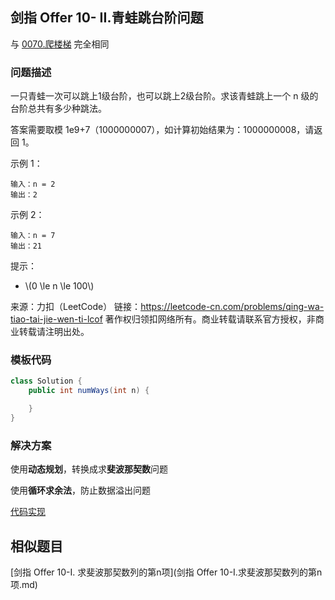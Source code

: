 <script src="https://cdn.bootcss.com/mathjax/2.7.7/MathJax.js?config=TeX-AMS-MML_HTMLorMML"></script>

## 剑指 Offer 10- II.青蛙跳台阶问题

与 [0070.爬楼梯](../leetcode/dynamicprogramming/0070.爬楼梯.md) 完全相同

### 问题描述

一只青蛙一次可以跳上1级台阶，也可以跳上2级台阶。求该青蛙跳上一个 n 级的台阶总共有多少种跳法。

答案需要取模 1e9+7（1000000007），如计算初始结果为：1000000008，请返回 1。

示例 1：

```
输入：n = 2
输出：2
```

示例 2：

```
输入：n = 7
输出：21
```

提示：

* \\(0 \le n \le 100\\)

来源：力扣（LeetCode）
链接：https://leetcode-cn.com/problems/qing-wa-tiao-tai-jie-wen-ti-lcof
著作权归领扣网络所有。商业转载请联系官方授权，非商业转载请注明出处。

### 模板代码

``` java
class Solution {
    public int numWays(int n) {

    }
}
```


### 解决方案

使用**动态规划**，转换成求**斐波那契数**问题

使用**循环求余法**，防止数据溢出问题

[代码实现](qu010ii/Solution.java)

## 相似题目

[剑指 Offer 10-I. 求斐波那契数列的第n项](剑指 Offer 10-I.求斐波那契数列的第n项.md)